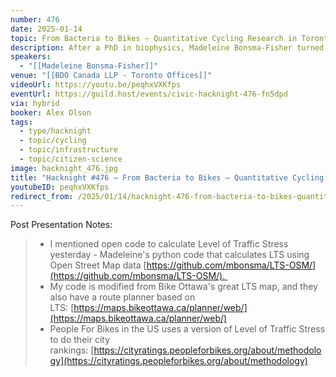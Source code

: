 ```yaml
---
number: 476
date: 2025-01-14
topic: From Bacteria to Bikes – Quantitative Cycling Research in Toronto
description: After a PhD in biophysics, Madeleine Bonsma-Fisher turned her hobby into her job as a data scientist quantifying the impacts of cycling infrastructure in Canadian cities. Join her to discuss advocacy, citizen science, and the latest research on cycling in Toronto.
speakers:
  - "[[Madeleine Bonsma-Fisher]]"
venue: "[[BDO Canada LLP - Toronto Offices]]"
videoUrl: https://youtu.be/peqhxVXKfps
eventUrl: https://guild.host/events/civic-hacknight-476-fn5dpd
via: hybrid
booker: Alex Olson
tags:
  - type/hacknight
  - topic/cycling
  - topic/infrastructure
  - topic/citizen-science
image: hacknight_476.jpg
title: "Hacknight #476 – From Bacteria to Bikes – Quantitative Cycling Research in Toronto"
youtubeID: peqhxVXKfps
redirect_from: /2025/01/14/hacknight-476-from-bacteria-to-bikes-quantitative-cycling-research-in-toronto-with-madeleine-bonsma-fisher/
---
```


Post Presentation Notes:
> - I mentioned open code to calculate Level of Traffic Stress yesterday - Madeleine's python code that calculates LTS using Open Street Map data [https://github.com/mbonsma/LTS-OSM/](https://github.com/mbonsma/LTS-OSM/). 
> - My code is modified from Bike Ottawa's great LTS map, and they also have a route planner based on LTS: [https://maps.bikeottawa.ca/planner/web/](https://maps.bikeottawa.ca/planner/web/)
> - People For Bikes in the US uses a version of Level of Traffic Stress to do their city rankings: [https://cityratings.peopleforbikes.org/about/methodology](https://cityratings.peopleforbikes.org/about/methodology)

